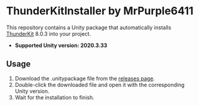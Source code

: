 # ThunderKitInstaller by MrPurple6411
This repository contains a Unity package that automatically installs
[ThunderKit](https://github.com/passivepicasso/ThunderKit) 8.0.3 into your project.

- **Supported Unity version: 2020.3.33**

## Usage
1. Download the .unitypackage file from the [releases page](https://github.com/KSP2Community/ThunderKitInstaller/releases).
2. Double-click the downloaded file and open it with the corresponding Unity version.
3. Wait for the installation to finish.